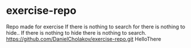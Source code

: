 # exercise-repo
Repo made for exercise
If there is nothing to search for there is nothing to hide..
If there is nothing to hide there is nothing to search.
https://github.com/DanielCholakov/exercise-repo.git
HelloThere

